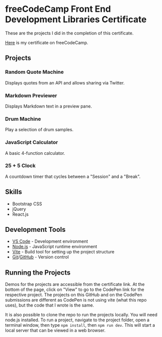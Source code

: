 # freeCodeCamp Front End Development Libraries Certificate

These are the projects I did in the completion of this certificate.

[Here](https://www.freecodecamp.org/certification/fcc30aca8b2-d2c4-4009-a397-2e6d1ecbde3b/front-end-development-libraries) is my certificate on freeCodeCamp.

## Projects

### Random Quote Machine

Displays quotes from an API and allows sharing via Twitter.

### Markdown Previewer

Displays Markdown text in a preview pane.

### Drum Machine

Play a selection of drum samples.

### JavaScript Calculator

A basic 4-function calculator.

### 25 + 5 Clock

A countdown timer that cycles between a "Session" and a "Break".

## Skills
- Bootstrap CSS
- jQuery
- React.js

## Development Tools

- [VS Code](https://code.visualstudio.com/) - Development environment
- [Node.js](https://nodejs.org/en/) - JavaScript runtime environment
- [Vite](https://vite.dev/guide/) - Build tool for setting up the project structure
- [Git](https://git-scm.com/)/[GitHub](https://github.com/) - Version control

## Running the Projects

Demos for the projects are accessible from the certificate link. At the bottom of the page, click on "View" to go to the CodePen link for the respective project. The projects on this GitHub and on the CodePen submissions are different as CodePen is not using vite (what this repo uses), but the code that I wrote is the same.

It is also possible to clone the repo to run the projects locally. You will need node.js installed. To run a project, navigate to the project folder, open a terminal window, then type ```npm install```, then ```npm run dev```. This will start a local server that can be viewed in a web browser.
